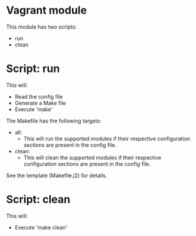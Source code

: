 # Vagrant module
This module has two scripts:
- run
- clean

# Script: run
This will:
  - Read the config file
  - Generate a Make file
  - Execute 'make'

The Makefile has the following targets:
- all:
  - This will run the supported modules if their respective configuration sections 
  are present in the config file.
- clean:
  - This will clean the supported modules if their respective configuration sections 
  are present in the config file. 

See the template (Makefile.j2) for details.

# Script: clean
This will:
  - Execute 'make clean'
  